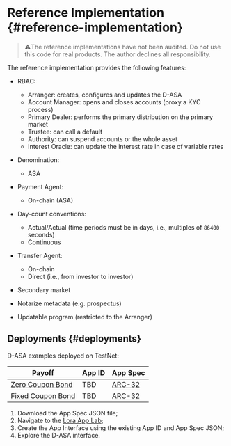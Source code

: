 # Reference Implementation {#reference-implementation}

> ⚠️The reference implementations have not been audited. Do not use this code for
> real products. The author declines all responsibility.

The reference implementation provides the following features:

- RBAC:
  - Arranger: creates, configures and updates the D-ASA
  - Account Manager: opens and closes accounts (proxy a KYC process)
  - Primary Dealer: performs the primary distribution on the primary market
  - Trustee: can call a default
  - Authority: can suspend accounts or the whole asset
  - Interest Oracle: can update the interest rate in case of variable rates

- Denomination:
  - ASA

- Payment Agent:
  - On-chain (ASA)

- Day-count conventions:
  - Actual/Actual (time periods must be in days, i.e., multiples of `86400` seconds)
  - Continuous

- Transfer Agent:
  - On-chain
  - Direct (i.e., from investor to investor)

- Secondary market

- Notarize metadata (e.g. prospectus)

- Updatable program (restricted to the Arranger)

## Deployments {#deployments}

D-ASA examples deployed on TestNet:

| Payoff                                          | App ID | App Spec                                                                                                                  |
|-------------------------------------------------|--------|---------------------------------------------------------------------------------------------------------------------------|
| [Zero Coupon Bond](./ref-zero-coupon-bond.md)   | TBD    | [ARC-32](https://github.com/cusma/d-asa/blob/main/smart_contracts/artifacts/zero_coupon_bond/ZeroCouponBond.arc32.json)   |
| [Fixed Coupon Bond](./ref-fixed-coupon-bond.md) | TBD    | [ARC-32](https://github.com/cusma/d-asa/blob/main/smart_contracts/artifacts/fixed_coupon_bond/FixedCouponBond.arc32.json) |

1. Download the App Spec JSON file;
1. Navigate to the [Lora App Lab](https://lora.algokit.io/testnet/app-lab);
1. Create the App Interface using the existing App ID and App Spec JSON;
1. Explore the D-ASA interface.
